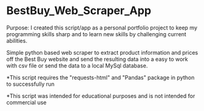 # BestBuy_Web_Scraper_App
Purpose: I created this script/app as a personal portfolio project to keep my programming skills sharp and to learn new skills by challenging current abilities.

Simple python based web scraper to extract product information and prices off the Best Buy website and send the resulting data into a easy to work with csv file or send the data to a local MySql database.

*This script requires the "requests-html" and "Pandas" package in python to successfully run

*This script was intended for educational purposes and is not intended for commercial use 

